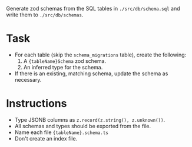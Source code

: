 Generate zod schemas from the SQL tables in `./src/db/schema.sql` and write them to `./src/db/schemas`.

# Task
- For each table (skip the `schema_migrations` table), create the following:
  1. A `{tableName}Schema` zod schema.
  2. An inferred type for the schema.
- If there is an existing, matching schema, update the schema as necessary.

# Instructions
- Type JSONB columns as `z.record(z.string(), z.unknown())`.
- All schemas and types should be exported from the file.
- Name each file `{tableName}.schema.ts`
- Don't create an index file.
